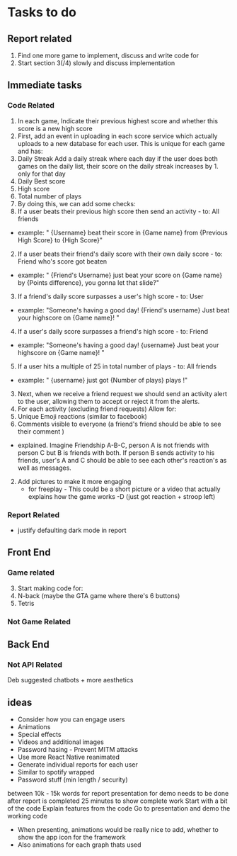 # Tasks to do
## Report related
1. Find one more game to implement, discuss and write code for
2. Start section 3(/4) slowly and discuss implementation


## Immediate tasks
### Code Related


1. In each game, Indicate their previous highest score and whether this score is a new high score
 1. First, add an event in uploading in each score service which actually uploads to a new database for each user. This is unique for each game and has:
  1. Daily Streak
    Add a daily streak where each day if the user does both games on the daily list, their score on the daily streak increases by 1. only for that day
  2. Daily Best score
  3. High score
  4. Total number of plays
  5. By doing this, we can add some checks:
  1. If a user beats their previous high score then send an activity - to: All friends
   * example: " {Username} beat their score in {Game name} from {Previous High Score} to {High Score}"
  2. If a user beats their friend's daily score with their own daily score - to: Friend who's score got beaten 
   * example: " {Friend's Username} just beat your score on {Game name} by {Points difference}, you gonna let that slide?"
  3. If a friend's daily score surpasses a user's high score - to: User
   * example: "Someone's having a good day! {Friend's username} Just beat your highscore on {Game name}! "
  4. If a user's daily score surpasses a friend's high score - to: Friend
   * example: "Someone's having a good day! {username} Just beat your highscore on {Game name}! "
  5. If a user hits a multiple of 25 in total number of plays - to: All friends
   * example: " {username} just got {Number of plays} plays !"
 3. Next, when we receive a friend request we should send an activity alert to the user, allowing them to accept or reject it from the alerts.
 4. For each activity (excluding friend requests) Allow for:
  1. Unique Emoji reactions (similar to facebook)
  2. Comments visible to everyone (a friend's friend should be able to see their comment )
   * explained. Imagine Friendship A-B-C, person A is not friends with person C but B is friends with both. If person B sends activity to his friends, user's A and C should be able to see each other's reaction's as well as messages.

2. Add pictures to make it more engaging
    * for freeplay - This could be a short picture or a video that actually explains how the game works -D (just got reaction + stroop left)

### Report Related
* justify defaulting dark mode in report


## Front End
### Game related
3. Start making code for:
 1. N-back (maybe the GTA game where there's 6 buttons)
 3. Tetris
### Not Game Related

## Back End
### Not API Related
Deb suggested chatbots + more aesthetics

## ideas
* Consider how you can engage users
 * Animations
 * Special effects
 * Videos and additional images
* Password hasing - Prevent MITM attacks
* Use more React Native reanimated
* Generate individual reports for each user
 * Similar to spotify wrapped
* Password stuff (min length / security)


between 10k - 15k words for report
presentation for demo needs to be done after report is completed
25 minutes to show complete work
Start with a bit of the code
Explain features from the code
Go to presentation and demo the working code
* When presenting, animations would be really nice to add, whether to show the app icon for the framework
 * Also animations for each graph thats used
